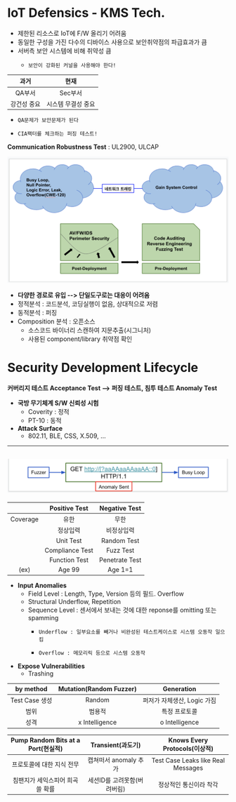 # IoT Defensics - KMS Tech.  

- 제한된 리소스로 IoT에 F/W 올리기 어려움  
- 동일한 구성을 가진 다수의 디바이스 사용으로 보안취약점의 파급효과가 큼  
- 서버측 보안 시스템에 비해 취약성 큼  
  -     보안이 강화된 커널을 사용해야 한다!

|과거|현재|
|:--:|:--:|
|QA부서|Sec부서|
|강건성 중요|시스템 무결성 중요|
-     QA문제가 보안문제가 된다  
-     CIA팩터를 체크하는 퍼징 테스트!  
__Communication Robustness Test__ : UL2900, ULCAP  

![title](srcs/paradigm_shift.png)  
- __다양한 경로로 유입 --> 단일도구로는 대응이 어려움__  
- 정적분석 : 코드분석, 코딩실행이 없음, 상대적으로 저렴  
- 동적분석 : 퍼징
- Composition 분석 : 오픈소스  
  - 소스코드 바이너리 스캔하여 지문추출(시그니처)  
  - 사용된 component/library 취약점 확인  
# Security Development Lifecycle  
__커버리지 테스트 Acceptance Test --> 퍼징 테스트, 침투 테스트 Anomaly Test__  
- __국방 무기체계 S/W 신뢰성 시험__
  - Coverity : 정적  
  - PT-10 : 동적  
- __Attack Surface__
  - 802.11, BLE, CSS, X.509, ...  
-----
![title](srcs/anomaly_sent.png)  
- 
||Positive Test|Negative Test|
|:--:|:--:|:--:|
|Coverage|유한|무한|
||정상입력|비정상입력|
||Unit Test|Random Test|
||Compliance Test|Fuzz Test|
||Function Test|Penetrate Test|
|(ex)|Age 99|Age 1=1|

- __Input Anomalies__
  - Field Level : Length, Type, Version 등의 필드. Overflow 
  - Structural   Underflow, Repetition  
  - Sequence Level : 센서에서 보내는 것에 대한 reponse를 omitting 또는 spamming  
    -     Underflow : 일부요소를 빼거나 비완성된 테스트케이스로 시스템 오동작 일으킴 
    -     Overflow : 메모리릭 등으로 시스템 오동작
- __Expose Vulnerabilities__
  - Trashing  
  
|by method|Mutation(Random Fuzzer)|Generation|
|:--:|:--:|:--:|
|Test Case 생성|Random|퍼저가 자체생산, Logic 가짐|
|범위|범용적|특정 프로토콜|
|성격|x   Intelligence|o   Intelligence|

|Pump Random Bits at a Port(현실적)|Transient(과도기)|Knows Every Protocols(이상적)|
|:--:|:--:|:--:|
|프로토콜에 대한 지식 전무|캡쳐떠서 anomaly 추가|Test Case Leaks like Real Messages|
|침팬지가 세익스피어 희곡 쓸 확률|세션ID를 고려못함(버려버림)|정상적인 통신이라 착각|


